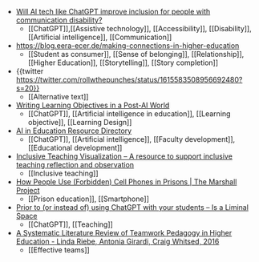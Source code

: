 - [Will AI tech like ChatGPT improve inclusion for people with communication disability?](https://theconversation.com/will-ai-tech-like-chatgpt-improve-inclusion-for-people-with-communication-disability-196481)
	- [[ChatGPT]],[[Assistive technology]], [[Accessibility]], [[Disability]], [[Artificial intelligence]], [[Communication]]
- https://blog.eera-ecer.de/making-connections-in-higher-education
	- [[Student as consumer]], [[Sense of belonging]], [[Relationship]], [[Higher Education]], [[Storytelling]], [[Story completion]]
- {{twitter https://twitter.com/rollwthepunches/status/1615583508956692480?s=20}}
	- [[Alternative text]]
- [Writing Learning Objectives in a Post-AI World](https://drphilippahardman.substack.com/p/writing-learning-objectives-in-a)
	- [[ChatGPT]], [[Artificial intelligence in education]], [[Learning objective]], [[Learning Design]]
- [AI in Education Resource Directory](https://docs.google.com/document/d/1E8b-aY6R-CUMgXe0UTCsdyHWHDatBa1DaQBvdcuA_Kk/mobilebasic)
	- [[ChatGPT]], [[Artificial intelligence]], [[Faculty development]], [[Educational development]]
- [Inclusive Teaching Visualization – A resource to support inclusive teaching reflection and observation](https://inclusiveteachingvisualization.com/)
	- [[Inclusive teaching]]
- [How People Use (Forbidden) Cell Phones in Prisons | The Marshall Project](https://www.themarshallproject.org/2023/01/19/cell-phones-in-prisons-tiktok-education)
	- [[Prison education]], [[Smartphone]]
- [Prior to (or instead of) using ChatGPT with your students – Is a Liminal Space](https://autumm.edtech.fm/2023/01/18/prior-to-or-instead-of-using-chatgpt-with-your-students/)
	- [[ChatGPT]], [[Teaching]]
- [A Systematic Literature Review of Teamwork Pedagogy in Higher Education - Linda Riebe, Antonia Girardi, Craig Whitsed, 2016](https://journals.sagepub.com/doi/abs/10.1177/1046496416665221?journalCode=sgrd)
	- [[Effective teams]]